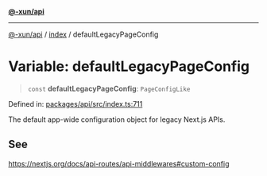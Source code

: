[**@-xun/api**](../../README.md)

***

[@-xun/api](../../README.md) / [index](../README.md) / defaultLegacyPageConfig

# Variable: defaultLegacyPageConfig

> `const` **defaultLegacyPageConfig**: `PageConfigLike`

Defined in: [packages/api/src/index.ts:711](https://github.com/Xunnamius/api-utils/blob/20b3c0a8fb0d738da534e0b5a18ecc7bfb431124/packages/api/src/index.ts#L711)

The default app-wide configuration object for legacy Next.js APIs.

## See

https://nextjs.org/docs/api-routes/api-middlewares#custom-config
